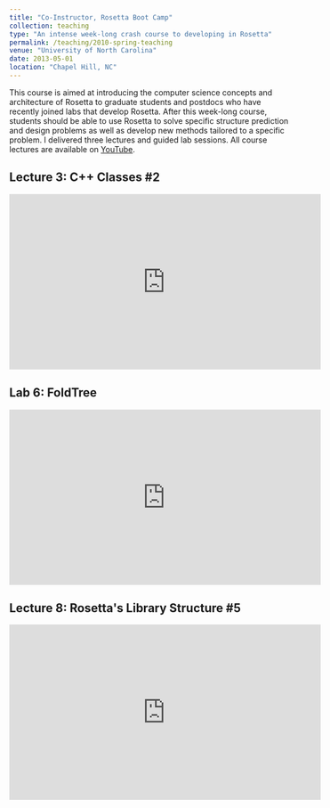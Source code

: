 ```yaml
---
title: "Co-Instructor, Rosetta Boot Camp"
collection: teaching
type: "An intense week-long crash course to developing in Rosetta"
permalink: /teaching/2010-spring-teaching
venue: "University of North Carolina"
date: 2013-05-01
location: "Chapel Hill, NC"
---
```


This course is aimed at introducing the computer science concepts and architecture of Rosetta to graduate students and postdocs who have recently joined labs that develop Rosetta. After this week-long course, students should be able to use Rosetta to solve specific structure prediction and design problems as well as develop new methods tailored to a specific problem. I delivered three lectures and guided lab sessions. All course lectures are available on [YouTube](https://www.youtube.com/user/RosettaCommons/feed).

## Lecture 3: C++ Classes #2
<iframe width="560" height="315" src="https://www.youtube.com/embed/3_MA8jt6o38" frameborder="0" allow="autoplay; encrypted-media" allowfullscreen></iframe>

## Lab 6: FoldTree
<iframe width="560" height="315" src="https://www.youtube.com/embed/62QxWluTZeI" frameborder="0" allow="autoplay; encrypted-media" allowfullscreen></iframe>

## Lecture 8: Rosetta's Library Structure #5
<iframe width="560" height="315" src="https://www.youtube.com/embed/KpwylhI0DSk" frameborder="0" allow="autoplay; encrypted-media" allowfullscreen></iframe>

